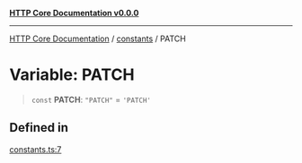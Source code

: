 [**HTTP Core Documentation v0.0.0**](../../README.md)

***

[HTTP Core Documentation](../../modules.md) / [constants](../README.md) / PATCH

# Variable: PATCH

> `const` **PATCH**: `"PATCH"` = `'PATCH'`

## Defined in

[constants.ts:7](https://github.com/stonemjs/http-core/blob/a162480c16327760396238c341daab61793d5440/src/constants.ts#L7)
